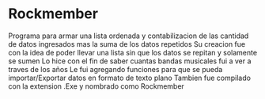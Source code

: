 # Rockmember
Programa para armar una lista ordenada y contabilizacion de las cantidad de datos ingresados mas la suma de los datos repetidos 
Su creacion fue con la idea de poder llevar una lista sin que los datos se repitan y solamente se sumen
Lo hice con el fin de saber cuantas bandas musicales fui a ver a traves de los años 
Le fui agregando funciones para que se pueda importar/Exportar datos en formato de texto plano
Tambien fue compilado con la extension .Exe y nombrado como Rockmember


